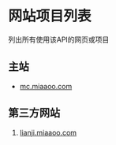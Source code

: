 # 网站项目列表

列出所有使用该API的网页或项目

## 主站

- [mc.miaaoo.com](https://mc.miaaoo.com/)

## 第三方网站

1. [lianji.miaaoo.com](https://lianji.miaaoo.com/)